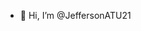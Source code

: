 - 👋 Hi, I’m @JeffersonATU21

<!---
Name: Jefferson Stinson
Degree: Arkansas Texh University - BS in computer science 
Contact: JeffersonStinson98@gmail.com
Previous Jobs:|Company        |Time           |Position
               Chick-Fil-A     (2016-2021)     Cook
               Texas Roadhouse (2021-Present)  Server
--->
